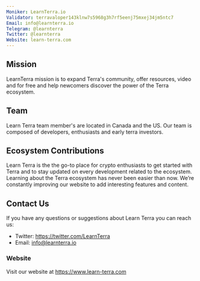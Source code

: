 ```yaml
---
Moniker: LearnTerra.io
Validator: terravaloper143klnw7s5968g3h7rf5eenj75mxej34jm5ntc7
Email: info@learnterra.io
Telegram: @learnterra
Twitter: @learnterra
Website: learn-terra.com
---
```


## Mission

LearnTerra mission is to expand Terra's community, offer resources, video and for free and help newcomers discover the power of the Terra ecosystem.

## Team

Learn Terra team member's are located in Canada and the US. Our team is composed of developers, enthusiasts and early terra investors.


## Ecosystem Contributions

Learn Terra is the the go-to place for crypto enthusiasts to get started with Terra and to stay updated on every development related to the ecosystem.
Learning about the Terra ecosystem has never been easier than now. We’re constantly improving our website to add interesting features and content.

## Contact Us

If you have any questions or suggestions about Learn Terra you can reach us:

- Twitter: https://twitter.com/LearnTerra
- Email: info@learnterra.io

### Website

Visit our website at https://www.learn-terra.com